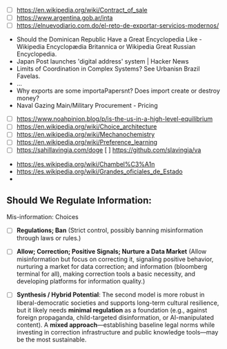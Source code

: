 - [ ]  https://en.wikipedia.org/wiki/Contract_of_sale
- [ ]  https://www.argentina.gob.ar/inta
- [ ]  https://elnuevodiario.com.do/el-reto-de-exportar-servicios-modernos/
- Should the  Dominican Republic Have a Great Encyclopedia Like - Wikipedia Encyclopædia Britannica or  Wikipedia Great Russian Encyclopedia.
- Japan Post launches 'digital address' system | Hacker News
- Limits of Coordination in Complex Systems? See Urbanisn Brazil Favelas.
- ...
- Why exports are some importaPapersnt? Does import create or destroy money?
- Naval Gazing Main/Military Procurement - Pricing
- [ ]  https://www.noahpinion.blog/p/is-the-us-in-a-high-level-equilibrium
- [ ]  https://en.wikipedia.org/wiki/Choice_architecture
- [ ]  https://en.wikipedia.org/wiki/Mechanochemistry
- [ ]  https://en.wikipedia.org/wiki/Preference_learning
- [ ]  https://sahillavingia.com/doge
  [ ]  https://github.com/slavingia/va
- https://es.wikipedia.org/wiki/Chambel%C3%A1n
- https://es.wikipedia.org/wiki/Grandes_oficiales_de_Estado
- 

## Should We Regulate Information:

Mis-information: Choices

- [ ]  **Regulations; Ban**
(Strict control, possibly banning misinformation through laws or rules.)
- [ ]  **Allow; Correction; Positive Signals; Nurture a Data Market**
(Allow misinformation but focus on correcting it, signaling positive behavior, nurturing a market for data correction; and information (bloomberg terminal for all), making correction tools a basic necessity, and developing platforms for information quality.)
- [ ]  **Synthesis / Hybrid Potential**: The second model is more robust in liberal-democratic societies and supports long-term cultural resilience, but it likely needs **minimal regulation** as a foundation (e.g., against foreign propaganda, child-targeted disinformation, or AI-manipulated content). A **mixed approach**—establishing baseline legal norms while investing in correction infrastructure and public knowledge tools—may be the most sustainable.


